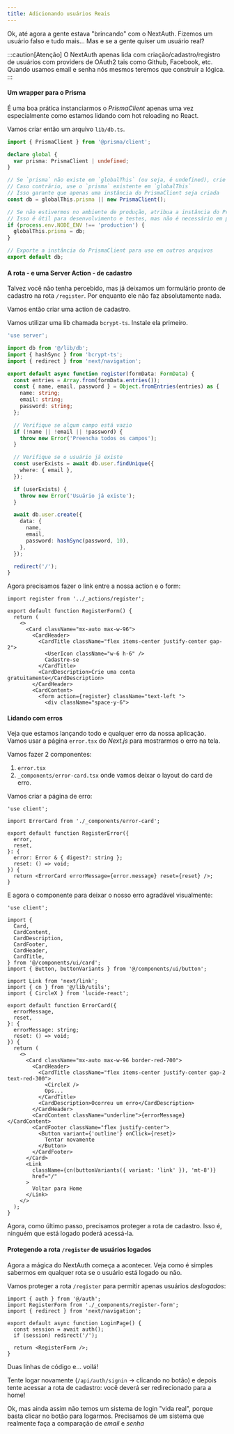 ```yaml
---
title: Adicionando usuários Reais
---
```


Ok, até agora a gente estava "brincando" com o NextAuth. Fizemos um usuário falso e tudo mais...
Mas e se a gente quiser um usuário real?

:::caution[Atenção]
O NextAuth apenas lida com criação/cadastro/registro de usuários com providers de OAuth2 tais como Github, Facebook, etc. Quando usamos email e senha nós mesmos teremos que construir a lógica.
:::

#### Um wrapper para o Prisma

É uma boa prática instanciarmos o _PrismaClient_ apenas uma vez especialmente como estamos lidando com hot reloading no React.

Vamos criar então um arquivo `lib/db.ts`.

```ts title="lib/db.ts"
import { PrismaClient } from '@prisma/client';

declare global {
  var prisma: PrismaClient | undefined;
}

// Se `prisma` não existe em `globalThis` (ou seja, é undefined), crie um novo PrismaClient
// Caso contrário, use o `prisma` existente em `globalThis`
// Isso garante que apenas uma instância do PrismaClient seja criada
const db = globalThis.prisma || new PrismaClient();

// Se não estivermos no ambiente de produção, atribua a instância do PrismaClient a `globalThis.prisma`
// Isso é útil para desenvolvimento e testes, mas não é necessário em produção
if (process.env.NODE_ENV !== 'production') {
  globalThis.prisma = db;
}

// Exporte a instância do PrismaClient para uso em outros arquivos
export default db;
```

#### A rota - e uma Server Action - de cadastro

Talvez você não tenha percebido, mas já deixamos um formulário pronto de cadastro na rota `/register`.
Por enquanto ele não faz absolutamente nada.

Vamos então criar uma action de cadastro. 

Vamos utilizar uma lib chamada `bcrypt-ts`. Instale ela primeiro. 

```ts title="app/(auth)/register/_actions/register.ts"
'use server';

import db from '@/lib/db';
import { hashSync } from 'bcrypt-ts';
import { redirect } from 'next/navigation';

export default async function register(formData: FormData) {
  const entries = Array.from(formData.entries());
  const { name, email, password } = Object.fromEntries(entries) as {
    name: string;
    email: string;
    password: string;
  };

  // Verifique se algum campo está vazio
  if (!name || !email || !password) {
    throw new Error('Preencha todos os campos');
  }

  // Verifique se o usuário já existe
  const userExists = await db.user.findUnique({
    where: { email },
  });

  if (userExists) {
    throw new Error('Usuário já existe');
  }

  await db.user.create({
    data: {
      name,
      email,
      password: hashSync(password, 10),
    },
  });

  redirect('/');
}
```

Agora precisamos fazer o link entre a nossa action e o form:

```tsx title="app/(auth)/register/_components/register-form.tsx ins={1,15}
import register from '../_actions/register';

export default function RegisterForm() {
  return (
    <>
      <Card className="mx-auto max-w-96">
        <CardHeader>
          <CardTitle className="flex items-center justify-center gap-2">
            <UserIcon className="w-6 h-6" />
            Cadastre-se
          </CardTitle>
          <CardDescription>Crie uma conta gratuitamente</CardDescription>
        </CardHeader>
        <CardContent>
          <form action={register} className="text-left ">
            <div className="space-y-6">
```

#### Lidando com erros

Veja que estamos lançando todo e qualquer erro da nossa aplicação. Vamos usar a página `error.tsx` do _Next.js_ para mostrarmos o erro na tela.

Vamos fazer 2 componentes:

1. `error.tsx`
2. `_components/error-card.tsx` onde vamos deixar o layout do card de erro.

Vamos criar a página de erro:

```tsx title="app/(auth)/register/error.tsx"
'use client';

import ErrorCard from './_components/error-card';

export default function RegisterError({
  error,
  reset,
}: {
  error: Error & { digest?: string };
  reset: () => void;
}) {
  return <ErrorCard errorMessage={error.message} reset={reset} />;
}
```

E agora o componente para deixar o nosso erro agradável visualmente:

```tsx title="app/(auth)/register/_components/error-card.tsx"
'use client';

import {
  Card,
  CardContent,
  CardDescription,
  CardFooter,
  CardHeader,
  CardTitle,
} from '@/components/ui/card';
import { Button, buttonVariants } from '@/components/ui/button';

import Link from 'next/link';
import { cn } from '@/lib/utils';
import { CircleX } from 'lucide-react';

export default function ErrorCard({
  errorMessage,
  reset,
}: {
  errorMessage: string;
  reset: () => void;
}) {
  return (
    <>
      <Card className="mx-auto max-w-96 border-red-700">
        <CardHeader>
          <CardTitle className="flex items-center justify-center gap-2 text-red-300">
            <CircleX />
            Ops...
          </CardTitle>
          <CardDescription>Ocorreu um erro</CardDescription>
        </CardHeader>
        <CardContent className="underline">{errorMessage}</CardContent>
        <CardFooter className="flex justify-center">
          <Button variant={'outline'} onClick={reset}>
            Tentar novamente
          </Button>
        </CardFooter>
      </Card>
      <Link
        className={cn(buttonVariants({ variant: 'link' }), 'mt-8')}
        href="/"
      >
        Voltar para Home
      </Link>
    </>
  );
}
```

Agora, como último passo, precisamos proteger a rota de cadastro. Isso é, ninguém que está logado poderá acessá-la.

#### Protegendo a rota `/register` de usuários logados

Agora a mágica do NextAuth começa a acontecer. Veja como é simples sabermos em qualquer rota se o usuário está logado ou não. 

Vamos proteger a rota `/register` para permitir apenas usuários *deslogados*: 

```tsx title="app/(auth)/register/page.tsx" ins={1, 3, 6-7}
import { auth } from '@/auth';
import RegisterForm from './_components/register-form';
import { redirect } from 'next/navigation';

export default async function LoginPage() {
  const session = await auth();
  if (session) redirect('/');

  return <RegisterForm />;
}
```

Duas linhas de código e... voilá!

Tente logar novamente (`/api/auth/signin` -> clicando no botão) e depois tente acessar a rota de cadastro: você deverá ser redirecionado para a home!

Ok, mas ainda assim não temos um sistema de login "vida real", porque basta clicar no botão para logarmos. Precisamos de um sistema que realmente faça a comparação de *email* e *senha*